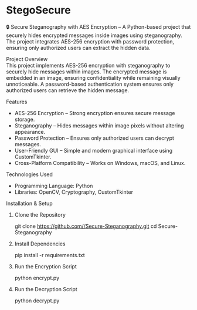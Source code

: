 # StegoSecure
🔒 Secure Steganography with AES Encryption – A Python-based project that securely hides encrypted messages inside images using steganography. The project integrates AES-256 encryption with password protection, ensuring only authorized users can extract the hidden data.

Project Overview  
This project implements AES-256 encryption with steganography to securely hide messages within images. The encrypted message is embedded in an image, ensuring confidentiality while remaining visually unnoticeable. A password-based authentication system ensures only authorized users can retrieve the hidden message.  

Features  
- AES-256 Encryption – Strong encryption ensures secure message storage.  
- Steganography – Hides messages within image pixels without altering appearance.  
- Password Protection – Ensures only authorized users can decrypt messages.  
- User-Friendly GUI – Simple and modern graphical interface using CustomTkinter.  
- Cross-Platform Compatibility – Works on Windows, macOS, and Linux.  

 Technologies Used  
- Programming Language: Python  
- Libraries: OpenCV, Cryptography, CustomTkinter  


Installation & Setup  
1. Clone the Repository  
   
   git clone https://github.com//Secure-Steganography.git
   cd Secure-Steganography

2. Install Dependencies

   pip install -r requirements.txt
   
4. Run the Encryption Script
   
    python encrypt.py

5. Run the Decryption Script

    python decrypt.py
